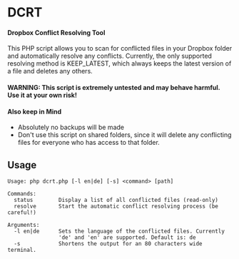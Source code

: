 DCRT
====
#### Dropbox Conflict Resolving Tool

This PHP script allows you to scan for conflicted files in your Dropbox folder and automatically resolve any conflicts. Currently, the only supported resolving method is KEEP_LATEST, which always keeps the latest version of a file and deletes any others.

#### WARNING: This script is extremely untested and may behave harmful. Use it at your own risk!

#### Also keep in Mind
* Absolutely no backups will be made
* Don't use this script on shared folders, since it will delete any conflicting files for everyone who has access to that folder.

## Usage

```
Usage: php dcrt.php [-l en|de] [-s] <command> [path]

Commands:
  status        Display a list of all conflicted files (read-only)
  resolve       Start the automatic conflict resolving process (be careful!)

Arguments:
  -l en|de      Sets the language of the conflicted files. Currently
                'de' and 'en' are supported. Default is: de
  -s            Shortens the output for an 80 characters wide terminal.
```
